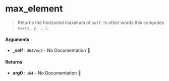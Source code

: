 # max\_element

>  Returns the horizontal maximum of `self`.
>  In other words this computes `max(x, y, ..)`.

#### Arguments

- **\_self** : `U64Vec2` \- No Documentation 🚧

#### Returns

- **arg0** : `u64` \- No Documentation 🚧